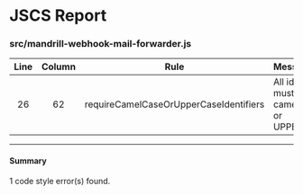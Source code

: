 # JSCS Report

### src/mandrill-webhook-mail-forwarder.js

| Line | Column | Rule | Message | Evidence |
|:----:|:------:|:----:|:--------|:---------|
| 26 | 62 | requireCamelCaseOrUpperCaseIdentifiers | All identifiers must be camelCase or UPPER_CASE | ```       if (_.includes(options.dontForwardEmailsFrom, event.msg.↓rom_email)) { ``` |

---

#### Summary

1 code style error(s) found.